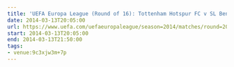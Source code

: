 ```yaml
---
title: 'UEFA Europa League (Round of 16): Tottenham Hotspur FC v SL Benfica'
date: 2014-03-13T20:05:00
url: https://www.uefa.com/uefaeuropaleague/season=2014/matches/round=2000471/match=2012657/
start: 2014-03-13T20:05:00
end: 2014-03-13T21:50:00
tags:
- venue:9c3xjw3m+7p
---
```

